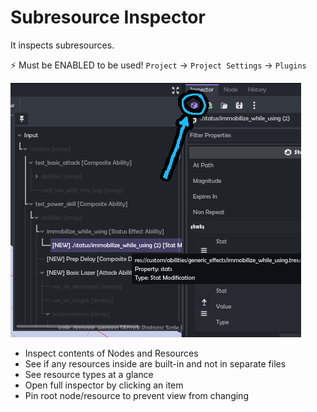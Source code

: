 # Subresource Inspector

It inspects subresources.

⚡ Must be ENABLED to be used! `Project` -> `Project Settings` -> `Plugins`

![](2024-02-23-23-11-23.png)

- Inspect contents of Nodes and Resources
- See if any resources inside are built-in and not in separate files
- See resource types at a glance
- Open full inspector by clicking an item
- Pin root node/resource to prevent view from changing
